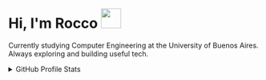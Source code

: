 
  <h1>Hi, I'm Rocco <img src="https://user-images.githubusercontent.com/1303154/88677602-1635ba80-d120-11ea-84d8-d263ba5fc3c0.gif" width="40"/></h1>

  <p>Currently studying Computer Engineering at the University of Buenos Aires.<br>
  Always exploring and building useful tech.</p>
<details> 
<summary> GitHub Profile Stats</summary>
  <div>
  <samp>
  <h2 align="center"> Github stats </h2>
      <br/>
    <details open>
            <p align="center">
        <a href="https://github.com/1999AZZAR/">
          <img src="https://github-readme-stats.vercel.app/api/top-langs/?username=roccogb&langs_count=6&theme=gruvbox&layout=compact&hide_border=true"
          alt="Rocco :: overall Top Langs " /></a>
      </p>
        <p align="center">
          <a href="https://github.com/1999AZZAR/">
          <img width="45%" src="https://github-profile-summary-cards.vercel.app/api/cards/repos-per-language?username=roccogb&theme=gruvbox&layout=compact&hide_border=true"
          alt="Rocco :: Top Langs by repo" />
          <img width="45%" src="https://github-profile-summary-cards.vercel.app/api/cards/most-commit-language?username=roccogb&theme=gruvbox&layout=compact&hide_border=true"
          alt="Rocco :: Top Langs by commit" />
          </a>
        </p>
</details>

